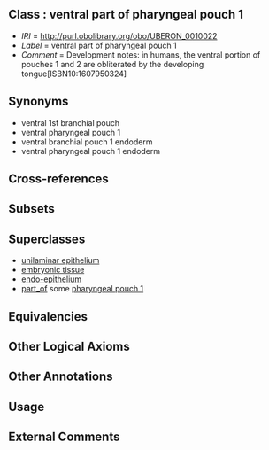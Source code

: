 
## Class : ventral part of pharyngeal pouch 1

 * *IRI* = http://purl.obolibrary.org/obo/UBERON_0010022
 * *Label* = ventral part of pharyngeal pouch 1
 * *Comment* = Development notes: in humans, the ventral portion of pouches 1 and 2 are obliterated by the developing tongue[ISBN10:1607950324]

## Synonyms

 * ventral 1st branchial pouch
 * ventral pharyngeal pouch 1
 * ventral branchial pouch 1 endoderm
 * ventral pharyngeal pouch 1 endoderm

## Cross-references


## Subsets


## Superclasses

 * [unilaminar epithelium](../../UBERON/90/UBERON_0000490.md)
 * [embryonic tissue](../../UBERON/91/UBERON_0005291.md)
 * [endo-epithelium](../../UBERON/11/UBERON_0005911.md)
 * [part_of](../../BFO/50/BFO_0000050.md) some [pharyngeal pouch 1](../../UBERON/22/UBERON_0007122.md)

## Equivalencies


## Other Logical Axioms


## Other Annotations


## Usage


## External Comments

